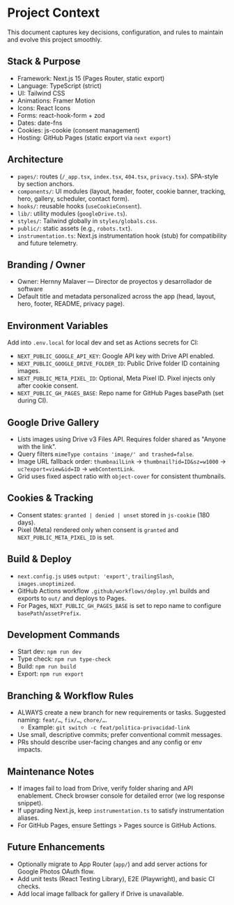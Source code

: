 # Project Context

This document captures key decisions, configuration, and rules to maintain and evolve this project smoothly.

## Stack & Purpose
- Framework: Next.js 15 (Pages Router, static export)
- Language: TypeScript (strict)
- UI: Tailwind CSS
- Animations: Framer Motion
- Icons: React Icons
- Forms: react-hook-form + zod
- Dates: date-fns
- Cookies: js-cookie (consent management)
- Hosting: GitHub Pages (static export via `next export`)

## Architecture
- `pages/`: routes (`/_app.tsx`, `index.tsx`, `404.tsx`, `privacy.tsx`). SPA-style by section anchors.
- `components/`: UI modules (layout, header, footer, cookie banner, tracking, hero, gallery, scheduler, contact form).
- `hooks/`: reusable hooks (`useCookieConsent`).
- `lib/`: utility modules (`googleDrive.ts`).
- `styles/`: Tailwind globally in `styles/globals.css`.
- `public/`: static assets (e.g., `robots.txt`).
- `instrumentation.ts`: Next.js instrumentation hook (stub) for compatibility and future telemetry.

## Branding / Owner
- Owner: Hernny Malaver — Director de proyectos y desarrollador de software
- Default title and metadata personalized across the app (head, layout, hero, footer, README, privacy page).

## Environment Variables
Add into `.env.local` for local dev and set as Actions secrets for CI:
- `NEXT_PUBLIC_GOOGLE_API_KEY`: Google API key with Drive API enabled.
- `NEXT_PUBLIC_GOOGLE_DRIVE_FOLDER_ID`: Public Drive folder ID containing images.
- `NEXT_PUBLIC_META_PIXEL_ID`: Optional, Meta Pixel ID. Pixel injects only after cookie consent.
- `NEXT_PUBLIC_GH_PAGES_BASE`: Repo name for GitHub Pages basePath (set during CI).

## Google Drive Gallery
- Lists images using Drive v3 Files API. Requires folder shared as "Anyone with the link".
- Query filters `mimeType contains 'image/' and trashed=false`.
- Image URL fallback order: `thumbnailLink` -> `thumbnail?id=ID&sz=w1000` -> `uc?export=view&id=ID` -> `webContentLink`.
- Grid uses fixed aspect ratio with `object-cover` for consistent thumbnails.

## Cookies & Tracking
- Consent states: `granted | denied | unset` stored in `js-cookie` (180 days).
- Pixel (Meta) rendered only when consent is `granted` and `NEXT_PUBLIC_META_PIXEL_ID` is set.

## Build & Deploy
- `next.config.js` uses `output: 'export'`, `trailingSlash`, `images.unoptimized`.
- GitHub Actions workflow `.github/workflows/deploy.yml` builds and exports to `out/` and deploys to Pages.
- For Pages, `NEXT_PUBLIC_GH_PAGES_BASE` is set to repo name to configure `basePath`/`assetPrefix`.

## Development Commands
- Start dev: `npm run dev`
- Type check: `npm run type-check`
- Build: `npm run build`
- Export: `npm run export`

## Branching & Workflow Rules
- ALWAYS create a new branch for new requirements or tasks. Suggested naming: `feat/…`, `fix/…`, `chore/…`.
  - Example: `git switch -c feat/politica-privacidad-link`
- Use small, descriptive commits; prefer conventional commit messages.
- PRs should describe user-facing changes and any config or env impacts.

## Maintenance Notes
- If images fail to load from Drive, verify folder sharing and API enablement. Check browser console for detailed error (we log response snippet).
- If upgrading Next.js, keep `instrumentation.ts` to satisfy instrumentation aliases.
- For GitHub Pages, ensure Settings > Pages source is GitHub Actions.

## Future Enhancements
- Optionally migrate to App Router (`app/`) and add server actions for Google Photos OAuth flow.
- Add unit tests (React Testing Library), E2E (Playwright), and basic CI checks.
- Add local image fallback for gallery if Drive is unavailable.
